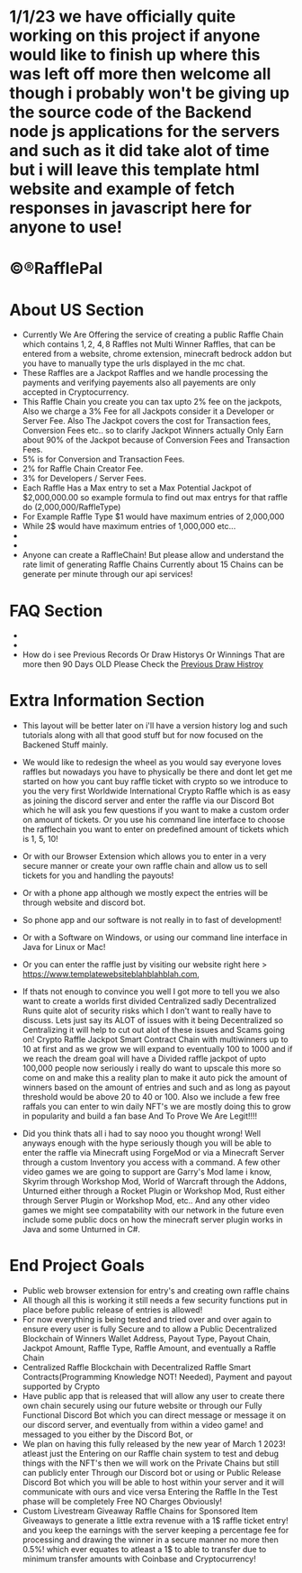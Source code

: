 # 1/1/23 we have officially quite working on this project if anyone would like to finish up where this was left off more then welcome all though i probably won't be giving up the source code of the Backend node js applications for the servers and such as it did take alot of time but i will leave this template html website and example of fetch responses in javascript here for anyone to use!

# ©®RafflePal
# About US Section
- Currently We Are Offering the service of creating a public Raffle Chain which contains 1$, 2$, 4$, 8$ Raffles not Multi Winner Raffles, that can be entered from a website, chrome extension, minecraft bedrock addon but you have to manually type the urls displayed in the mc chat.
- These Raffles are a Jackpot Raffles and we handle processing the payments and verifying payements also all payements are only accepted in Cryptocurrency.
- This Raffle Chain you create you can tax upto 2% fee on the jackpots, Also we charge a 3% Fee for all Jackpots consider it a Developer or Server Fee. Also The Jackpot covers the cost for Transaction fees, Conversion Fees etc.. so to clarify Jackpot Winners actually Only Earn about 90% of the Jackpot because of Conversion Fees and Transaction Fees.
- 5% is for Conversion and Transaction Fees.
- 2% for Raffle Chain Creator Fee.
- 3% for Developers / Server Fees.
- Each Raffle Has a Max entry to set a Max Potential Jackpot of $2,000,000.00 so example formula to find out max entrys for that raffle do (2,000,000/RaffleType)
- For Example Raffle Type $1 would have maximum entries of 2,000,000
- While 2$ would have maximum entries of 1,000,000 etc...
-
-
- Anyone can create a RaffleChain! But please allow and understand the rate limit of generating Raffle Chains Currently about 15 Chains can be generate per minute through our api services!


# FAQ Section
- 
- 
- How do i see Previous Records Or Draw Historys Or Winnings That are more then 90 Days OLD Please Check the [Previous Draw Histroy](https://github.com/john1234brown/RafflePal/blob/main/PreviousDrawHistory/PreviousDrawHistory.json)

# Extra Information Section
- This layout will be better later on i'll have a version history log and such tutorials along with all that good stuff but for now focused on the Backened Stuff mainly.
- We would like to redesign the wheel as you would say everyone loves raffles but nowadays you have to physically be there and dont let get me started on how you cant buy raffle ticket with crypto so we introduce to you the very first Worldwide International Crypto Raffle which is as easy as joining the discord server and enter the raffle via our Discord Bot which he will ask you few questions if you want to make a custom order on amount of tickets. Or you use his command line interface to choose the rafflechain you want to enter on predefined amount of tickets which is 1, 5, 10!
- Or with our Browser Extension which allows you to enter in a very secure manner or create your own raffle chain and allow us to sell tickets for you and handling the payouts!

- Or with a phone app although we mostly expect the entries will be through website and discord bot.
- So phone app and our software is not really in to fast of development!

- Or with a Software on Windows, or using our command line interface in Java for Linux or Mac!

- Or you can enter the raffle just by visiting our website right here > https://www.templatewebsiteblahblahblah.com,

- If thats not enough to convince you well I got more to tell you we also want to create a worlds first divided Centralized sadly Decentralized Runs quite alot of security risks which I don't want to really have to discuss. Lets just say its ALOT of issues with it being Decentralized so Centralizing it will help to cut out alot of these issues and Scams going on! Crypto Raffle Jackpot Smart Contract Chain with multiwinners up to 10 at first and as we grow we will expand to eventually 100 to 1000 and if we reach the dream goal will have a Divided raffle jackpot of upto 100,000 people now seriously i really do want to upscale this more so come on and make this a reality plan to make it auto pick the amount of winners based on the amount of entries and such and as long as payout threshold would be above 20 to 40 or 100.
Also we include a few free raffals you can enter to win daily NFT's we are mostly doing this to grow in popularity and build a fan base And To Prove We Are Legit!!!!

- Did you think thats all i had to say nooo you thought wrong! Well anyways enough with the hype seriously though you will be able to enter the raffle via Minecraft using ForgeMod or via a Minecraft Server through a custom Inventory you access with a command. A few other video games we are going to support are Garry's Mod lame i know, Skyrim through Workshop Mod, World of Warcraft through the Addons, Unturned either through a Rocket Plugin or Workshop Mod, Rust either through Server Plugin or Workshop Mod, etc.. And any other video games we might see compatability with our network in the future even include some public docs on how the minecraft server plugin works in Java and some Unturned in C#.


# End Project Goals
- Public web browser extension for entry's and creating own raffle chains
- All though all this is working it still needs a few security functions put in place before public release of entries is allowed!
- For now everything is being tested and tried over and over again to ensure every user is fully Secure and to allow a Public Decentralized Blockchain of Winners Wallet Address, Payout Type, Payout Chain, Jackpot Amount, Raffle Type, Raffle Amount, and eventually a Raffle Chain
- Centralized Raffle Blockchain with Decentralized Raffle Smart Contracts(Programming Knowledge NOT! Needed), Payment and payout supported by Crypto
- Have public app that is released that will allow any user to create there own chain securely using our future website or through our Fully Functional Discord Bot which you can direct message or message it on our discord server, and eventually from within a video game! and messaged to you either by the Discord Bot, or 
- We plan on having this fully released by the new year of March 1 2023! atleast just the Entering on our Raffle chain system to test and debug things with the NFT's then we will work on the Private Chains but still can publicly enter Through our Discord bot or using or Public Release Discord Bot which you will be able to host within your server and it will communicate with ours and vice versa Entering the Raffle In the Test phase will be completely Free NO Charges Obviously!
- Custom Livestream Giveaway Raffle Chains for Sponsored Item Giveaways to generate a little extra revenue with a 1$ raffle ticket entry! and you keep the earnings with the server keeping a percentage fee for processing and drawing the winner in a secure manner no more then 0.5%! which ever equates to atleast a 1$ to able to transfer due to minimum transfer amounts with Coinbase and Cryptocurrency!
